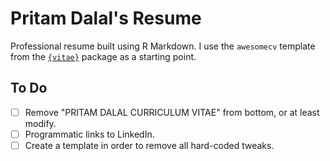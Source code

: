 # Pritam Dalal's Resume

Professional resume built using R Markdown.  I use the `awesomecv` template from the [`{vitae}`](https://docs.ropensci.org/vitae/) package as a starting point.

## To Do

- [ ] Remove "PRITAM DALAL CURRICULUM VITAE" from  bottom, or at least modify.
- [ ] Programmatic links to LinkedIn.
- [ ] Create a template in order to remove all hard-coded tweaks.
